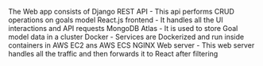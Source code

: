 The Web app consists of 
Django REST API - This api performs CRUD operations on goals model
React.js frontend - It handles all the UI interactions and API requests
MongoDB Atlas - It is used to store Goal model data in a cluster
Docker - Services are Dockerized and run inside containers in AWS EC2 ans AWS ECS
NGINX Web server - This web server handles all the traffic and then forwards it to React after filtering